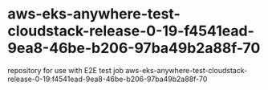 # aws-eks-anywhere-test-cloudstack-release-0-19-f4541ead-9ea8-46be-b206-97ba49b2a88f-70
repository for use with E2E test job aws-eks-anywhere-test-cloudstack-release-0-19:f4541ead-9ea8-46be-b206-97ba49b2a88f-70
